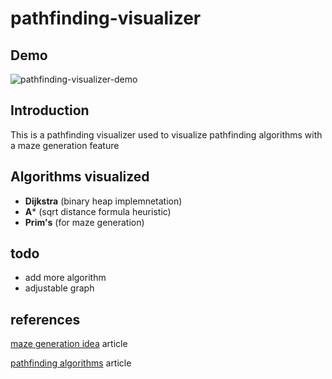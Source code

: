 # pathfinding-visualizer
## Demo 
![pathfinding-visualizer-demo](https://user-images.githubusercontent.com/54121714/236683215-0211180d-7d52-4d19-b858-862e48cb7e69.gif)

## Introduction 
This is a pathfinding visualizer used to visualize pathfinding algorithms with a maze generation feature 

## Algorithms visualized 
- **Dijkstra**   (binary heap implemnetation)
- **A***   (sqrt distance formula heuristic) 
- **Prim's**   (for maze generation)

## todo
- add more algorithm 
- adjustable graph

## references 

[maze generation idea](https://en.wikipedia.org/wiki/Maze_generation_algorithm) article

[pathfinding algorithms](https://en.wikipedia.org/wiki/Pathfinding) article 

